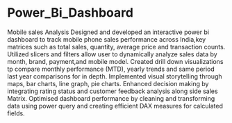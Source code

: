 # Power_Bi_Dashboard
Mobile sales Analysis
Designed and developed an interactive power bi dashboard to track mobile phone sales performance across India,key matrices such as total sales, quantity, average price and transaction counts.
Utilized slicers and filters allow user to dynamically analyze sales data by month, brand, payment,and mobile model.
Created drill down visualizations tp compare monthly performance (MTD), yearly trends and same period last year comparisons for in depth.
Implemented visual storytelling through maps, bar charts, line graph, pie charts.
Enhanced decision making by integrating rating status and customer feedback analysis along side sales Matrix.
Optimised dashboard performance by cleaning and transforming data using power query and creating efficient DAX measures for calculated fields.
